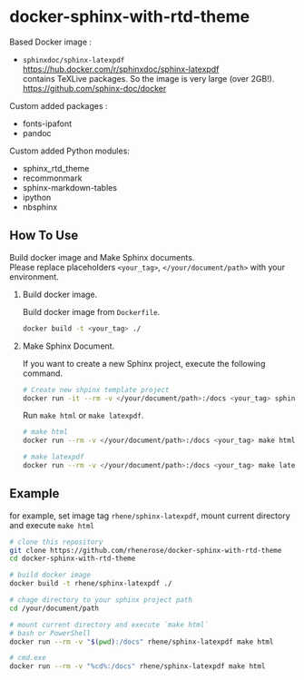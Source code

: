 # docker-sphinx-with-rtd-theme

Based Docker image :

- `sphinxdoc/sphinx-latexpdf`  
<https://hub.docker.com/r/sphinxdoc/sphinx-latexpdf>  
contains TeXLive packages. So the image is very large (over 2GB!).  
<https://github.com/sphinx-doc/docker>

Custom added packages :

- fonts-ipafont
- pandoc

Custom added Python modules:

- sphinx_rtd_theme
- recommonmark
- sphinx-markdown-tables
- ipython
- nbsphinx

## How To Use

Build docker image and Make Sphinx documents.  
Please replace placeholders `<your_tag>`, `</your/document/path>` with your environment.

1. Build docker image.  

    Build docker image from `Dockerfile`.  

    ```bash
    docker build -t <your_tag> ./
    ```

1. Make Sphinx Document.

    If you want to create a new Sphinx project, execute the following command.

    ```bash
    # Create new shpinx template project 
    docker run -it --rm -v </your/document/path>:/docs <your_tag> sphinx-quickatart ./
    ```

    Run `make html` or `make latexpdf`.

    ```bash
    # make html
    docker run --rm -v </your/document/path>:/docs <your_tag> make html

    # make latexpdf
    docker run --rm -v </your/document/path>:/docs <your_tag> make latexpdf
    ```

## Example

for example, set image tag `rhene/sphinx-latexpdf`, mount current directory and execute `make html`

```bash
# clone this repository
git clone https://github.com/rhenerose/docker-sphinx-with-rtd-theme
cd docker-sphinx-with-rtd-theme

# build docker image
docker build -t rhene/sphinx-latexpdf ./

# chage directory to your sphinx project path
cd /your/document/path

# mount current directory and execute `make html`
# bash or PowerShell
docker run --rm -v "$(pwd):/docs" rhene/sphinx-latexpdf make html

# cmd.exe
docker run --rm -v "%cd%:/docs" rhene/sphinx-latexpdf make html
```
